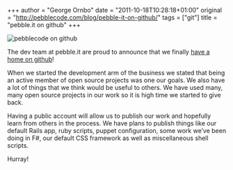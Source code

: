 +++
author = "George Ornbo"
date = "2011-10-18T10:28:18+01:00"
original = "http://pebblecode.com/blog/pebble-it-on-github/"
tags = ["git"]
title = "pebble.it on github"
+++

![pebblecode on github](https://media.tumblr.com/tumblr_lqw97kYnrf1qld9wg.jpg)

The dev team at pebble.it are proud to announce that we finally
[have a home on github](http://github.com/pebblecode)!

When we started the development arm of the business we stated that being an
active member of open source projects was one our goals. We also have a lot of
things that we think would be useful to others. We have used many, many open
source projects in our work so it is high time we started to give back.

Having a public account will allow us to publish our work and hopefully learn
from others in the process. We have plans to publish things like our default
Rails app, ruby scripts, puppet configuration, some work we’ve been doing in F#,
our default CSS framework as well as miscellaneous shell scripts.

Hurray!
